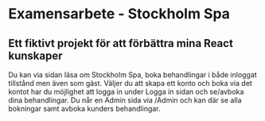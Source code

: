 # Examensarbete - Stockholm Spa
## Ett fiktivt projekt för att förbättra mina React kunskaper

Du kan via sidan läsa om Stockholm Spa, boka behandlingar i både inloggat tillstånd men även som gäst. Väljer du att skapa ett konto och boka via det kontot har du möjlighet att logga in under Logga in sidan och se/avboka dina behandlingar. 
Du når en Admin sida via /Admin och kan där se alla bokningar samt avboka kunders behandlingar.
